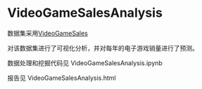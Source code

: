 # VideoGameSalesAnalysis



数据集采用[VideoGameSales](https://www.kaggle.com/gregorut/videogamesales)

对该数据集进行了可视化分析，并对每年的电子游戏销量进行了预测。

数据处理和挖掘代码见 VideoGameSalesAnalysis.ipynb

报告见	VideoGameSalesAnalysis.html
